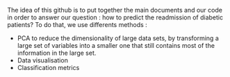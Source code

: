 The idea of this github is to put together the main documents and our code in order to answer our question : how to predict the readmission of diabetic patients?
To do that, we use differents methods :  
-	PCA to reduce the dimensionality of large data sets, by transforming a large set of variables into a smaller one that still contains most of the information in the large set.
-	Data visualisation
-	Classification metrics 

